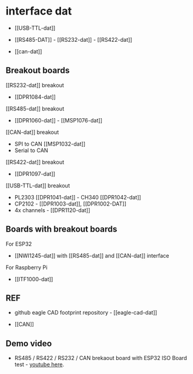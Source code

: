 
# interface dat 

- [[USB-TTL-dat]]
  
- [[RS485-DAT]] - [[RS232-dat]] - [[RS422-dat]]

- [[can-dat]]


## Breakout boards 

[[RS232-dat]] breakout

- [[DPR1084-dat]]

[[RS485-dat]] breakout

- [[DPR1060-dat]] - [[MSP1076-dat]]

[[CAN-dat]] breakout

- SPI to CAN [[MSP1032-dat]]
- Serial to CAN 


[[RS422-dat]] breakout 

- [[DPR1097-dat]]

[[USB-TTL-dat]] breakout 

- PL2303 [[DPR1041-dat]] - CH340 [[DPR1042-dat]]
- CP2102 - [[DPR1003-dat]], [[DPR1002-DAT]]
- 4x channels - [[DPR1120-dat]]

## Boards with breakout boards

For ESP32
- [[NWI1245-dat]] with [[RS485-dat]] and [[CAN-dat]] interface

For Raspberry Pi 
- [[ITF1000-dat]]


## REF 

- github eagle CAD footprint repository - [[eagle-cad-dat]]

- [[CAN]]


## Demo video 

- RS485 / RS422 / RS232 / CAN brekaout board with ESP32 ISO Board test - [youtube here](https://www.youtube.com/watch?v=ea_zn8Yjx-0&t=3s&ab_channel=Electrodragon).

